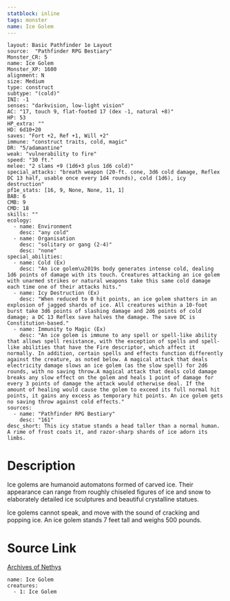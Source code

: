 ```yaml
---
statblock: inline
tags: monster
name: Ice Golem
---
```

```statblock
layout: Basic Pathfinder 1e Layout
source:  "Pathfinder RPG Bestiary"
Monster_CR: 5
name: Ice Golem
Monster_XP: 1600
alignment: N
size: Medium
type: construct
subtype: "(cold)"
INI: -1
senses: "darkvision, low-light vision"
AC: "17, touch 9, flat-footed 17 (dex -1, natural +8)"
HP: 53
HP_extra: ""
HD: 6d10+20
saves: "Fort +2, Ref +1, Will +2"
immune: "construct traits, cold, magic"
DR: "5/adamantine"
weak: "vulnerability to fire"
speed: "30 ft."
melee: "2 slams +9 (1d6+3 plus 1d6 cold)"
special_attacks: "breath weapon (20-ft. cone, 3d6 cold damage, Reflex DC 13 half, usable once every 1d4 rounds), cold (1d6), icy destruction"
pf1e_stats: [16, 9, None, None, 11, 1]
BAB: 6
CMB: 9
CMD: 18
skills: ""
ecology:
  - name: Environment
    desc: "any cold"
  - name: Organisation
    desc: "solitary or gang (2-4)"
    desc: "none"
special_abilities:
  - name: Cold (Ex)
    desc: "An ice golem\u2019s body generates intense cold, dealing 1d6 points of damage with its touch. Creatures attacking an ice golem with unarmed strikes or natural weapons take this same cold damage each time one of their attacks hits."
  - name: Icy Destruction (Ex)
    desc: "When reduced to 0 hit points, an ice golem shatters in an explosion of jagged shards of ice. All creatures within a 10-foot burst take 3d6 points of slashing damage and 2d6 points of cold damage; a DC 13 Reflex save halves the damage. The save DC is Constitution-based."
  - name: Immunity to Magic (Ex)
    desc: "An ice golem is immune to any spell or spell-like ability that allows spell resistance, with the exception of spells and spell-like abilities that have the Fire descriptor, which affect it normally. In addition, certain spells and effects function differently against the creature, as noted below. A magical attack that deals electricity damage slows an ice golem (as the slow spell) for 2d6 rounds, with no saving throw.A magical attack that deals cold damage breaks any slow effect on the golem and heals 1 point of damage for every 3 points of damage the attack would otherwise deal. If the amount of healing would cause the golem to exceed its full normal hit points, it gains any excess as temporary hit points. An ice golem gets no saving throw against cold effects."
sources:
  - name: "Pathfinder RPG Bestiary"
    desc: "161"
desc_short: This icy statue stands a head taller than a normal human. A rime of frost coats it, and razor-sharp shards of ice adorn its limbs.
```
# Description
Ice golems are humanoid automatons formed of carved ice. Their appearance can range from roughly chiseled figures of ice and snow to elaborately detailed ice sculptures and beautiful crystalline statues.

Ice golems cannot speak, and move with the sound of cracking and popping ice. An ice golem stands 7 feet tall and weighs 500 pounds.
# Source Link
[Archives of Nethys](https://aonprd.com/MonsterDisplay.aspx?ItemName=Ice%20Golem)
```encounter-table
name: Ice Golem
creatures:
  - 1: Ice Golem
```
